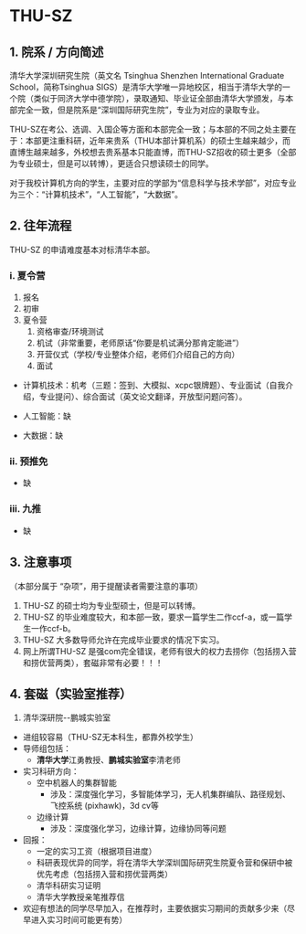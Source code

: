 # THU-SZ

## 1. 院系 / 方向简述

清华大学深圳研究生院（英文名 Tsinghua Shenzhen International Graduate School，简称Tsinghua SIGS）是清华大学唯一异地校区，相当于清华大学的一个院（类似于同济大学中德学院），录取通知、毕业证全部由清华大学颁发，与本部完全一致，但是院系是“深圳国际研究生院”，专业为对应的录取专业。

THU-SZ在考公、选调、入国企等方面和本部完全一致；与本部的不同之处主要在于：本部更注重科研，近年来贵系（THU本部计算机系）的硕士生越来越少，而直博生越来越多，外校想去贵系基本只能直博，而THU-SZ招收的硕士更多（全部为专业硕士，但是可以转博），更适合只想读硕士的同学。

对于我校计算机方向的学生，主要对应的学部为“信息科学与技术学部”，对应专业为三个：“计算机技术”，“人工智能”，“大数据”。


## 2. 往年流程


THU-SZ 的申请难度基本对标清华本部。

### i. 夏令营

1. 报名
2. 初审
3. 夏令营
   1. 资格审查/环境测试
   2. 机试（非常重要，老师原话“你要是机试满分那肯定能进”）
   3. 开营仪式（学校/专业整体介绍，老师们介绍自己的方向）
   4. 面试

- 计算机技术：机考（三题：签到、大模拟、xcpc银牌题）、专业面试（自我介绍，专业提问）、综合面试（英文论文翻译，开放型问题问答）。

- 人工智能：缺

- 大数据：缺

### ii. 预推免


- 缺

### iii. 九推


- 缺

## 3. 注意事项

（本部分属于 “杂项”，用于提醒读者需要注意的事项）

1. THU-SZ 的硕士均为专业型硕士，但是可以转博。
2. THU-SZ 的毕业难度较大，和本部一致，要求一篇学生二作ccf-a，或一篇学生一作ccf-b。
3. THU-SZ 大多数导师允许在完成毕业要求的情况下实习。
4. 网上所谓THU-SZ 是强com完全错误，老师有很大的权力去捞你（包括捞入营和捞优营两类），套磁非常有必要！！！


## 4. 套磁（实验室推荐）

1. 清华深研院--鹏城实验室
  - 进组较容易（THU-SZ无本科生，都靠外校学生）
  - 导师组包括：
    - **清华大学**江勇教授、**鹏城实验室**李清老师
  - 实习科研方向：
    - 空中机器人的集群智能
      - 涉及：深度强化学习，多智能体学习，无人机集群编队、路径规划、飞控系统 (pixhawk)，3d cv等
    - 边缘计算
      - 涉及：深度强化学习，边缘计算，边缘协同等问题
  - 回报：
    - 一定的实习工资（根据项目进度）
    - 科研表现优异的同学，将在清华大学深圳国际研究生院夏令营和保研中被优先考虑（包括捞入营和捞优营两类）
    - 清华科研实习证明
    - 清华大学教授亲笔推荐信
  - 欢迎有想法的同学尽早加入，在推荐时，主要依据实习期间的贡献多少来（尽早进入实习时间可能更有势）
